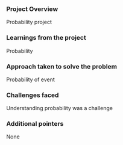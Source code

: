 ### Project Overview

 Probability project


### Learnings from the project

 Probability 


### Approach taken to solve the problem

 Probability of event


### Challenges faced

 Understanding probability was a challenge


### Additional pointers

 None


